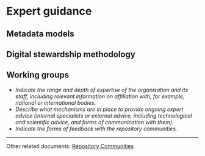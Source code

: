 
# Expert guidance


## Metadata models

## Digital stewardship methodology

## Working groups



- *Indicate the range and depth of expertise of the organisation and its staff, including relevant information on affiliation with, for example, national or international bodies.*
- *Describe what mechanisms are in place to provide ongoing expert advice (internal specialists or external advice, including technological and scientific advice, and forms of communication with them).*
- *Indicate the forms of feedback with the repository communities.*

---

Other related documents: [Repository Communities](../guides/repository-communities.md) 

